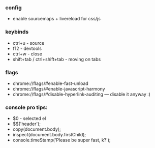 ### config
- enable sourcemaps + livereload for css/js

### keybinds
- ctrl+u - source
- f12 - devtools
- ctrl+w - close
- shift+tab / ctrl+shift+tab - moving on tabs

### flags
- chrome://flags/#enable-fast-unload
- chrome://flags/#enable-javascript-harmony
- chrome://flags/#disable-hyperlink-auditing — disable it anyway :)

### console pro tips:
- $0 - selected el
- $$('header');
- copy(document.body);
- inspect(document.body.firstChild);
- console.timeStamp('Please be super fast, k?');
